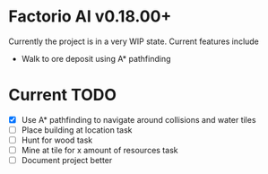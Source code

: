 # Factorio AI v0.18.00+

Currently the project is in a very WIP state. Current features include
- Walk to ore deposit using A* pathfinding 

# Current TODO
- [X] Use A* pathfinding to navigate around collisions and water tiles 
- [ ] Place building at location task
- [ ] Hunt for wood task 
- [ ] Mine at tile for x amount of resources task 
- [ ] Document project better
